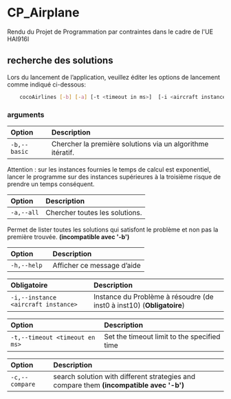 
# CP_Airplane

Rendu du Projet de Programmation par contraintes dans le cadre de l'UE HAI916I


## recherche des solutions

Lors du lancement de l’application, veuillez éditer les options de lancement comme indiqué ci-dessous:

```bash
    cocoAirlines [-b] [-a] [-t <timeout in ms>]  [-i <aircraft instance>] [-h]
```
### arguments

| Option | Description                |
| :-------- | :------------------------- |
| `-b,--basic` | Chercher la première solutions via un algorithme itératif. |

Attention : sur les instances fournies le temps de calcul est exponentiel, lancer le programme sur des instances supérieures à la troisième risque de prendre un temps conséquent.


| Option | Description                |
| :-------- | :------------------------- |
| `-a,--all` | Chercher toutes les solutions. |

Permet de lister toutes les solutions qui satisfont le problème et non pas la première trouvée. **(incompatible avec '-b')** 


| Option | Description                |
| :-------- | :------------------------- |
| `-h,--help ` |Afficher ce message d’aide |
                       		


| Obligatoire | Description                |
| :-------- | :------------------------- |
| `-i,--instance <aircraft instance>` | Instance du Problème à résoudre (de inst0 à inst10) (**Obligatoire**)|
    	


| Option | Description                |
| :-------- | :------------------------- |
| `-t,--timeout <timeout en ms>` |Set the timeout limit to the specified time |


| Option | Description                                                                                |
| :-------- |:-------------------------------------------------------------------------------------------|
| `-c,--compare `| search solution with different strategies and compare them **(incompatible avec '-b')**    |

     	


